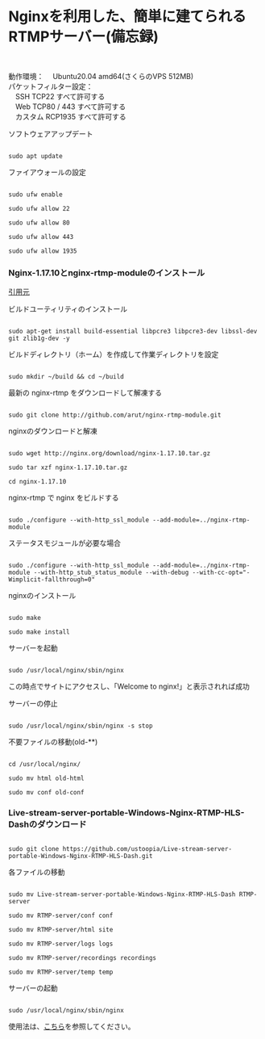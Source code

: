 <h1>Nginxを利用した、簡単に建てられるRTMPサーバー(備忘録)</h1>
<br />
<p>
動作環境：
　Ubuntu20.04 amd64(さくらのVPS 512MB)
<br/>
パケットフィルター設定：
<br/>
　SSH TCP22 すべて許可する
<br/>
　Web TCP80 / 443 すべて許可する
<br/>
　カスタム RCP1935 すべて許可する
</p>

ソフトウェアアップデート

```

sudo apt update

```

ファイアウォールの設定

```

sudo ufw enable

sudo ufw allow 22

sudo ufw allow 80

sudo ufw allow 443

sudo ufw allow 1935

```

<h3>
  Nginx-1.17.10とnginx-rtmp-moduleのインストール
</h3>
<p>
  <a href="https://github.com/arut/nginx-rtmp-module/wiki/Getting-started-with-nginx-rtmp#download-build-and-install">引用元</a>
</p>

ビルドユーティリティのインストール

```

sudo apt-get install build-essential libpcre3 libpcre3-dev libssl-dev git zlib1g-dev -y

```

ビルドディレクトリ（ホーム）を作成して作業ディレクトリを設定

```

sudo mkdir ~/build && cd ~/build

```

最新の nginx-rtmp をダウンロードして解凍する

```

sudo git clone http://github.com/arut/nginx-rtmp-module.git

```

nginxのダウンロードと解凍

```

sudo wget http://nginx.org/download/nginx-1.17.10.tar.gz

sudo tar xzf nginx-1.17.10.tar.gz

cd nginx-1.17.10

```

nginx-rtmp で nginx をビルドする

```

sudo ./configure --with-http_ssl_module --add-module=../nginx-rtmp-module

```

ステータスモジュールが必要な場合

```

sudo ./configure --with-http_ssl_module --add-module=../nginx-rtmp-module --with-http_stub_status_module --with-debug --with-cc-opt="-Wimplicit-fallthrough=0"

```

nginxのインストール

```

sudo make

sudo make install

```

サーバーを起動

```

sudo /usr/local/nginx/sbin/nginx

```

<p>
  この時点でサイトにアクセスし、「Welcome to nginx!」と表示されれば成功
</p>

サーバーの停止

```

sudo /usr/local/nginx/sbin/nginx -s stop

```

不要ファイルの移動(old-**)

```

cd /usr/local/nginx/

sudo mv html old-html

sudo mv conf old-conf

```

<h3>
  Live-stream-server-portable-Windows-Nginx-RTMP-HLS-Dashのダウンロード
</h3>

```

sudo git clone https://github.com/ustoopia/Live-stream-server-portable-Windows-Nginx-RTMP-HLS-Dash.git

```

各ファイルの移動

```

sudo mv Live-stream-server-portable-Windows-Nginx-RTMP-HLS-Dash RTMP-server

sudo mv RTMP-server/conf conf

sudo mv RTMP-server/html site

sudo mv RTMP-server/logs logs

sudo mv RTMP-server/recordings recordings

sudo mv RTMP-server/temp temp

```

サーバーの起動

```

sudo /usr/local/nginx/sbin/nginx

```

使用法は、<a href="https://github.com/ustoopia/Live-stream-server-portable-Windows-Nginx-RTMP-HLS-Dash">こちら</a>を参照してください。

